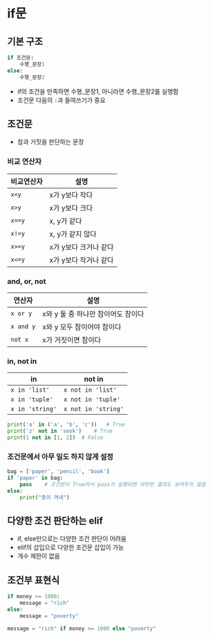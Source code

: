 # if문

## 기본 구조

```python
if 조건문:
    수행_문장1
else:
    수행_문장2
```

- if의 조건을 만족하면 수행_문장1, 아니라면 수행_문장2를 실행함
- 조건문 다음의 `:`과 들여쓰기가 중요

## 조건문

- 참과 거짓을 판단하는 문장

### 비교 연산자

|비교연산자|설명|
|---|---|
|`x<y`|x가 y보다 작다|
|`x>y`|x가 y보다 크다|
|`x==y`|x, y가 같다|
|`x!=y`|x, y가 같지 않다|
|`x>=y`|x가 y보다 크거나 같다|
|`x<=y`|x가 y보다 작거나 같다|

### and, or, not

|연산자|설명|
|---|---|
|`x or y`|x와 y 둘 중 하나만 참이어도 참이다|
|`x and y`|x와 y 모두 참이어야 참이다|
|`not x`|x가 거짓이면 참이다|

### in, not in

|in|not in|
|---|---|
|`x in 'list'`|`x not in 'list'`|
|`x in 'tuple'`|`x not in 'tuple'`|
|`x in 'string'`|`x not in 'string'`|

```python
print('a' in ('a', 'b', 'c'))   # True
print('z' not in 'seok')    # True
print(1 not in [1, 2])  # False
```

### 조건문에서 아무 일도 하지 않게 설정

```python
bag = ['paper', 'pencil', 'book']
if 'paper' in bag:
    pass    # 조건문이 True라서 pass가 실행되면 아무런 결과도 보여주지 않음
else:
    print("종이 꺼내")
```

## 다양한 조건 판단하는 elif

- if, else만으로는 다양한 조건 판단이 어려움
- elif의 삽입으로 다양한 조건문 삽입이 가능
- 개수 제한이 없음

## 조건부 표현식

```python
if money >= 1000:
    message = "rich"
else:
    message = "poverty"
```

```python
message = "rich" if money >= 1000 else "poverty"
```